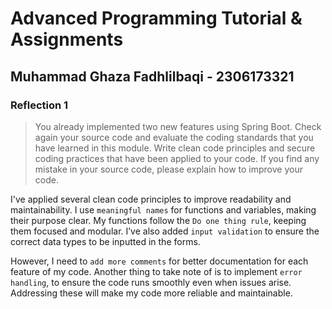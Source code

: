 # Advanced Programming Tutorial & Assignments
## Muhammad Ghaza Fadhlilbaqi - 2306173321
### Reflection 1
> You already implemented two new features using Spring Boot. Check again your source code and evaluate the coding standards that you have learned in this module. Write clean code principles and secure coding practices that have been applied to your code.  If you find any mistake in your source code, please explain how to improve your code.

I've applied several clean code principles to improve readability and maintainability. I use ```meaningful names``` for functions and variables, making their purpose clear. My functions follow the ```Do one thing rule```, keeping them focused and modular. I’ve also added ```input validation``` to ensure the correct data types to be inputted in the forms.

However, I need to ```add more comments``` for better documentation for each feature of my code. Another thing to take note of is to implement ```error handling```, to ensure the code runs smoothly even when issues arise. Addressing these will make my code more reliable and maintainable.